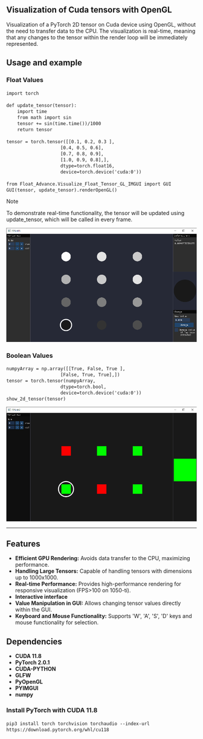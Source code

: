 ## Visualization of Cuda tensors with OpenGL

Visualization of a PyTorch 2D tensor on Cuda device using OpenGL, without the need to transfer data to the CPU. The visualization is real-time, meaning that any changes to the tensor within the render loop will be immediately represented.

## Usage and example

### Float Values
    import torch

    def update_tensor(tensor):
        import time 
        from math import sin
        tensor += sin(time.time())/1000
        return tensor
        
    tensor = torch.tensor([[0.1, 0.2, 0.3 ],
                        [0.4, 0.5, 0.6],
                        [0.7, 0.8, 0.9],
                        [1.0, 0.9, 0.8],],
                        dtype=torch.float16,
                        device=torch.device('cuda:0'))

    from Float_Advance.Visualize_Float_Tensor_GL_IMGUI import GUI
    GUI(tensor, update_tensor).renderOpenGL()

> [!NOTE]
> To demonstrate real-time functionality, the tensor will be updated using update_tensor, which will be called in every frame.

<p align="center">
    <img src="./FloatEX1.png" alt="drawing" />
</p>

### Boolean Values
    numpyArray = np.array([[True, False, True ],
                        [False, True, True],])
    tensor = torch.tensor(numpyArray,
                        dtype=torch.bool,
                        device=torch.device('cuda:0'))
    show_2d_tensor(tensor)
<p align="center">
    <img src="./BoolEX1.png" alt="drawing" />
</p>

<hr>

## Features
- **Efficient GPU Rendering:** Avoids data transfer to the CPU, maximizing performance. 
- **Handling Large Tensors:** Capable of handling tensors with dimensions up to 1000x1000.
- **Real-time Performance:** Provides high-performance rendering for responsive visualization (FPS>100 on 1050-ti).
- **Interactive interface**
- **Value Manipulation in GUI:** Allows changing tensor values directly within the GUI.
- **Keyboard and Mouse Functionality:** Supports 'W', 'A', 'S', 'D' keys and mouse functionality for selection.


## Dependencies
- **CUDA 11.8**
- **PyTorch 2.0.1**
- **CUDA-PYTHON**
- **GLFW**
- **PyOpenGL**
- **PYIMGUI**
- **numpy**

### Install PyTorch with CUDA 11.8
    pip3 install torch torchvision torchaudio --index-url https://download.pytorch.org/whl/cu118
